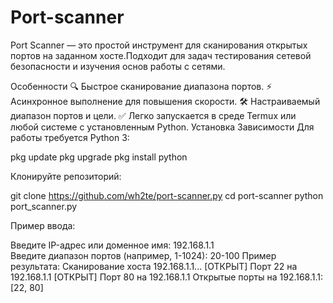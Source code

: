 # Port-scanner
Port Scanner — это простой инструмент для сканирования открытых портов на заданном хосте.Подходит для задач тестирования сетевой безопасности и изучения основ работы с сетями.

Особенности
🔍 Быстрое сканирование диапазона портов.
⚡ Асинхронное выполнение для повышения скорости.
🛠 Настраиваемый диапазон портов и цели.
✅ Легко запускается в среде Termux или любой системе с установленным Python.
Установка
Зависимости
Для работы требуется Python 3:

pkg update
pkg upgrade
pkg install python

Клонируйте репозиторий:

git clone https://github.com/wh2te/port-scanner.py
cd port-scanner
python port_scanner.py

Пример ввода:

Введите IP-адрес или доменное имя: 192.168.1.1  
Введите диапазон портов (например, 1-1024): 20-100
Пример результата:
Сканирование хоста 192.168.1.1...
[ОТКРЫТ] Порт 22 на 192.168.1.1
[ОТКРЫТ] Порт 80 на 192.168.1.1
Открытые порты на 192.168.1.1: [22, 80]
